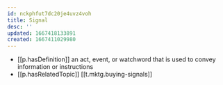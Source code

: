 ```yaml
---
id: nckphfut7dc20je4uvz4voh
title: Signal
desc: ''
updated: 1667418133891
created: 1667411029980
---
```


- [[p.hasDefinition]] an act, event, or watchword that is used to convey information or instructions
- [[p.hasRelatedTopic]] [[t.mktg.buying-signals]]